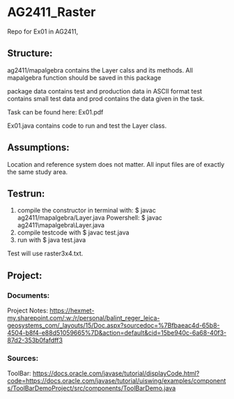 # AG2411_Raster
 Repo for Ex01 in AG2411, 

## Structure: 
ag2411/mapalgebra contains the Layer calss and its methods. 
All mapalgebra function should be saved in this package

package data contains test and production data in ASCII format
test contains small test data and prod contains the data given in the task. 

Task can be found here: Ex01.pdf

Ex01.java contains code to run and test the Layer class. 

## Assumptions: 

Location and reference system does not matter. 
All input files are of exactly the same study area. 

## Testrun: 
1. compile the constructor in terminal with: 
$ javac ag2411/mapalgebra/Layer.java
Powershell: $ javac ag2411\mapalgebra\Layer.java
2. compile testcode with
$ javac test.java
3. run with 
$ java test.java

Test will use raster3x4.txt.

## Project:
### Documents:
Project Notes: https://hexmet-my.sharepoint.com/:w:/r/personal/balint_reger_leica-geosystems_com/_layouts/15/Doc.aspx?sourcedoc=%7Bfbaeac4d-65b8-4504-b8f4-e88d51059665%7D&action=default&cid=15be940c-6a68-40f3-87d2-353b0fafdff3

### Sources: 
ToolBar: https://docs.oracle.com/javase/tutorial/displayCode.html?code=https://docs.oracle.com/javase/tutorial/uiswing/examples/components/ToolBarDemoProject/src/components/ToolBarDemo.java